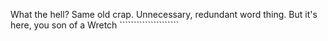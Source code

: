 What the hell? Same old crap. Unnecessary, redundant word thing. But it's here, you son of a Wretch `````````````````````
